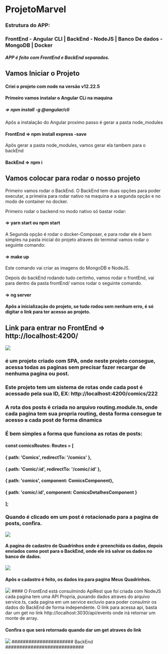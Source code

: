 # ProjetoMarvel

### Estrutura do APP:
### FrontEnd - Angular CLI | BackEnd - NodeJS | Banco De dados - MongoDB | Docker
##### APP é feito com FrontEnd e BackEnd separados.



## Vamos Iniciar o Projeto

#### Criei o projeto com node na versão v12.22.5

#### Primeiro vamos instalar o Angular CLi na maquina
##### => npm install -g @angular/cli

Apôs a instalação do Angular proximo passo é gerar a pasta node_modules 
#### FrontEnd => npm install express -save

Apôs gerar a pasta node_modules, vamos gerar ela tambem para o backEnd
#### BackEnd => npm i

## Vamos colocar para rodar o nosso projeto

Primeiro vamos rodar o BackEnd. O BackEnd tem duas opções para poder executar, a primeira para rodar nativo na maquina e a segunda opção e no modo de container no docker.

Primeiro rodar o backend no modo nativo só bastar rodar:

#### => yarn start ou npm start

A Segunda opção é rodar o docker-Composer, e para rodar ele é bem simples
na pasta inicial do projeto atraves do terminal vamos rodar o seguinte comando:

#### => make up

Este comando vai criar as imagens do MongoDB e NodeJS.

Depois do backEnd rodando tudo certinho, vamos rodar o frontEnd, vai para dentro da pasta frontEnd/ vamos rodar o seguinte comando.

#### => ng server

#### Apôs a inicialização do projeto, se tudo rodou sem nenhum erro, é só digitar o link para ter acesso ao projeto.
## Link para entrar no FrontEnd => http://localhost:4200/
<img src="https://github.com/mikaelangelo12/meuPet/blob/master/projetoMavelCAPA.png?raw=true">

### é um projeto criado com SPA, onde neste projeto consegue, acessa todas as paginas sem precisar fazer recargar de nenhuma pagina ou post.
### Este projeto tem um sistema de rotas onde cada post é acessado pela sua ID, EX: http://localhost:4200/comics/222

### A rota dos posts é criada no arquivo routing.module.ts, onde cada pagina tem sua propria routing, desta forma consegue te acesso a cada post de forma dinamica
### É bem simples a forma que funciona as rotas de posts:

#### const comicsRoutes: Routes = [
####   { path: 'Comics', redirectTo: '/comics' },
####   { path: 'Comic/:id', redirectTo: '/comic/:id' },
####   { path: 'comics',  component: ComicsComponent},
####   { path: 'comic/:id', component: ComicsDetalhesComponent }
#### ];

### Quando é clicado em um post é rotacionado para a pagina de posts, confira.
<img src="https://github.com/mikaelangelo12/meuPet/blob/master/projetoMavelpost.png?raw=true">

#### A pagina de cadastro de Quadrinhos onde é preenchida os dados, depois enviados como post para o BackEnd, onde ele irá salvar os dados no banco de dados.
<img src="https://github.com/mikaelangelo12/meuPet/blob/master/projetoMavelcadastro.png?raw=true">

#### Apôs o cadastro é feito, os dados ira para pagina Meus Quadrinhos.
<img src="https://github.com/mikaelangelo12/meuPet/blob/master/projetoMavelmeusQUadrinhos.png?raw=true">
#### O FrontEnd está consulmindo ApiRest que foi criada com NodeJS cada pagina tem uma API Propria, puxando dados atraves do arquivo service.ts, cada pagina em um service excluvio para poder consulmir os dados do BackEnd de forma independente. O link para acessa api, basta dar um get no link http://localhost:3030/api/events onde irá retornar um monte de array.

#### Confira o que será retornado quando dar um get atraves do link
<img src="https://github.com/mikaelangelo12/meuPet/blob/master/apiMarvel.png?raw=true">
###################### BackEnd ############################




